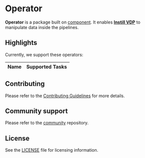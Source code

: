 # Operator

**Operator** is a package built on [component](https://github.com/instill-ai/component). It enables [**Instill VDP**](https://github.com/instill-ai/vdp) to manipulate data inside the  pipelines.

## Highlights
Currently, we support these operators:

| Name                   | Supported Tasks |
|------------------------|-----------------|

## Contributing

Please refer to the [Contributing Guidelines](./.github/CONTRIBUTING.md) for more details.

## Community support

Please refer to the [community](https://github.com/instill-ai/community) repository.

## License

See the [LICENSE](./LICENSE) file for licensing information.
